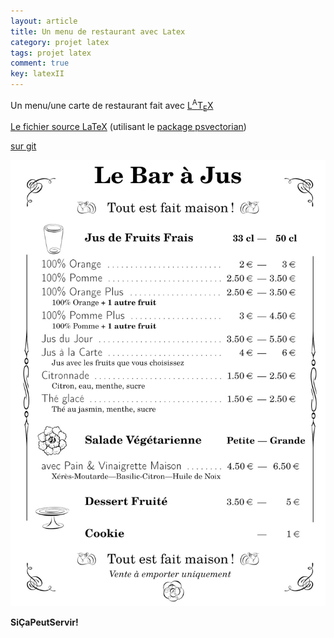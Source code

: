 ```yaml
---
layout: article
title: Un menu de restaurant avec Latex
category: projet latex
tags: projet latex
comment: true
key: latexII
---
```


Un menu/une carte de restaurant fait avec [L<sup>A</sup>T<sub>E</sub>X](https://fr.wikibooks.org/wiki/LaTeX)

[Le fichier source LaTeX](/assets/images/rajusMenu/menu_2016.tex) (utilisant le [package psvectorian](https://ctan.org/tex-archive/graphics/pstricks/contrib/pst-vectorian))

[sur git](https://github.com/psic/rajusMenu)

![apercu menu](/assets/images/rajusMenu/menu_2016.jpg)


**SiÇaPeutServir!**
